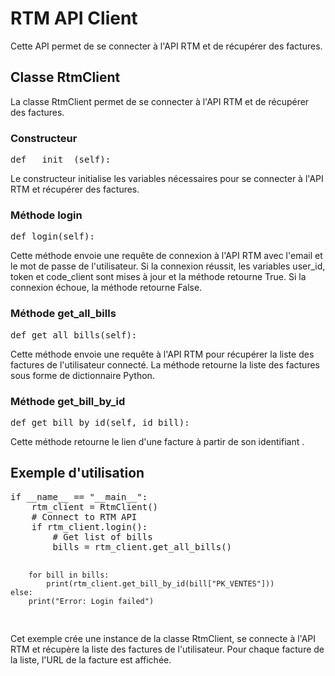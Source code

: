 <h1>RTM API Client</h1>
<p>Cette API permet de se connecter à l'API RTM et de récupérer des factures.</p>
<h2>Classe RtmClient</h2>
<p>La classe RtmClient permet de se connecter à l'API RTM et de récupérer des factures.</p>
<h3>Constructeur</h3>
<pre>
def __init__(self):
</pre>
<p>Le constructeur initialise les variables nécessaires pour se connecter à l'API RTM et récupérer des factures.</p>
<h3>Méthode login</h3>
<pre>
def login(self):
</pre>
<p>Cette méthode envoie une requête de connexion à l'API RTM avec l'email et le mot de passe de l'utilisateur. Si la connexion réussit, les variables user_id, token et code_client sont mises à jour et la méthode retourne True. Si la connexion échoue, la méthode retourne False.</p>
<h3>Méthode get_all_bills</h3>
<pre>
def get_all_bills(self):
</pre>
<p>Cette méthode envoie une requête à l'API RTM pour récupérer la liste des factures de l'utilisateur connecté. La méthode retourne la liste des factures sous forme de dictionnaire Python.</p>
<h3>Méthode get_bill_by_id</h3>
<pre>
def get_bill_by_id(self, id_bill):
</pre>
<p>Cette méthode retourne le lien d'une facture à partir de son identifiant .</p>
<h2>Exemple d'utilisation</h2>
<pre>
if __name__ == "__main__":
    rtm_client = RtmClient()
    # Connect to RTM API
    if rtm_client.login():
        # Get list of bills
        bills = rtm_client.get_all_bills()

        for bill in bills:
            print(rtm_client.get_bill_by_id(bill["PK_VENTES"]))
    else:
        print("Error: Login failed")
</pre>
<p>Cet exemple crée une instance de la classe RtmClient, se connecte à l'API RTM et récupère la liste des factures de l'utilisateur. Pour chaque facture de la liste, l'URL de la facture est affichée.</p>